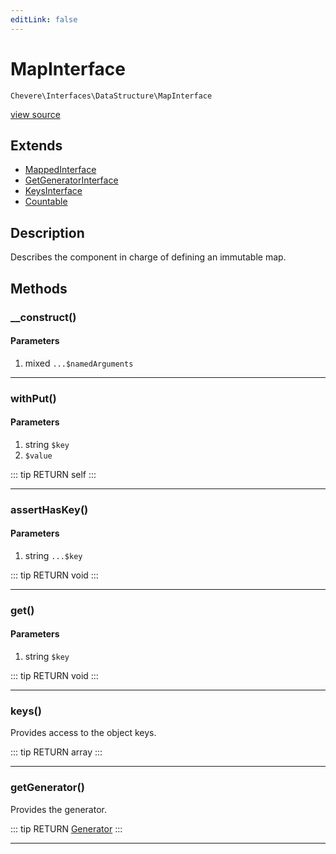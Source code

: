 ```yaml
---
editLink: false
---
```


# MapInterface

`Chevere\Interfaces\DataStructure\MapInterface`

[view source](https://github.com/chevere/chevere/blob/master/DataStructure/MapInterface.php)

## Extends

- [MappedInterface](./MappedInterface.md)
- [GetGeneratorInterface](./GetGeneratorInterface.md)
- [KeysInterface](./KeysInterface.md)
- [Countable](https://www.php.net/manual/class.countable)

## Description

Describes the component in charge of defining an immutable map.

## Methods

### __construct()

#### Parameters

1. mixed `...$namedArguments`

---

### withPut()

#### Parameters

1. string `$key`
2.  `$value`

::: tip RETURN
self
:::

---

### assertHasKey()

#### Parameters

1. string `...$key`

::: tip RETURN
void
:::

---

### get()

#### Parameters

1. string `$key`

::: tip RETURN
void
:::

---

### keys()

Provides access to the object keys.

::: tip RETURN
array
:::

---

### getGenerator()

Provides the generator.

::: tip RETURN
[Generator](https://www.php.net/manual/class.generator)
:::

---
